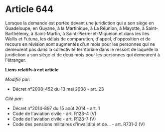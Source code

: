 # Article 644

Lorsque la demande est portée devant une juridiction qui a son siège en Guadeloupe, en Guyane, à la Martinique, à La Réunion,
à Mayotte, à Saint-Barthélemy, à Saint-Martin, à Saint-Pierre-et-Miquelon et dans les îles Wallis et Futuna, les délais de
comparution, d'appel, d'opposition et de recours en révision sont augmentés d'un mois pour les personnes qui ne demeurent pas
dans la collectivité territoriale dans le ressort de laquelle la juridiction a son siège et de deux mois pour les personnes
qui demeurent à l'étranger.

**Liens relatifs à cet article**

_Modifié par_:

  - Décret n°2008-452 du 13 mai 2008 - art. 23

_Cité par_:

  - Décret n°2014-897 du 15 août 2014 - art. 1
  - Code de l'aviation civile - art. R123-4 (V)
  - Code de l'aviation civile - art. R123-7 (V)
  - Code des pensions militaires d'invalidité et de... - art. R731-2 (V)
